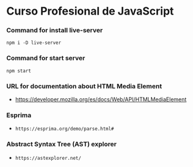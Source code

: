# Curso Profesional de JavaScript

### Command for install live-server
```
npm i -D live-server
```

### Command for start server
```
npm start
```

### URL for documentation about HTML Media Element
- https://developer.mozilla.org/es/docs/Web/API/HTMLMediaElement

### Esprima
- `https://esprima.org/demo/parse.html#`

### Abstract Syntax Tree (AST) explorer
- `https://astexplorer.net/`
